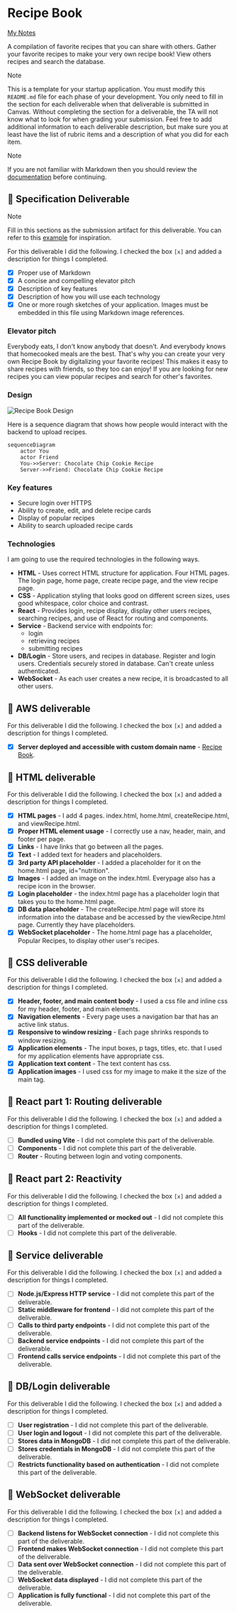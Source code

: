 # Recipe Book

[My Notes](notes.md)

A compilation of favorite recipes that you can share with others. Gather your favorite recipes to make your very own recipe book! View others recipes and search the database.


> [!NOTE]
>  This is a template for your startup application. You must modify this `README.md` file for each phase of your development. You only need to fill in the section for each deliverable when that deliverable is submitted in Canvas. Without completing the section for a deliverable, the TA will not know what to look for when grading your submission. Feel free to add additional information to each deliverable description, but make sure you at least have the list of rubric items and a description of what you did for each item.

> [!NOTE]
>  If you are not familiar with Markdown then you should review the [documentation](https://docs.github.com/en/get-started/writing-on-github/getting-started-with-writing-and-formatting-on-github/basic-writing-and-formatting-syntax) before continuing.

## 🚀 Specification Deliverable

> [!NOTE]
>  Fill in this sections as the submission artifact for this deliverable. You can refer to this [example](https://github.com/webprogramming260/startup-example/blob/main/README.md) for inspiration.

For this deliverable I did the following. I checked the box `[x]` and added a description for things I completed.

- [x] Proper use of Markdown
- [x] A concise and compelling elevator pitch
- [x] Description of key features
- [x] Description of how you will use each technology
- [x] One or more rough sketches of your application. Images must be embedded in this file using Markdown image references.

### Elevator pitch

Everybody eats, I don't know anybody that doesn't. And everybody knows that homecooked meals are the best. That's why you can create your very own Recipe Book by digitalizing your favorite recipes! This makes it easy to share recipes with friends, so they too can enjoy! If you are looking for new recipes you can view popular recipes and search for other's favorites.

### Design

![Recipe Book Design](https://github.com/user-attachments/assets/9c16378a-ee07-4ed4-b07e-687a22101cd5)


Here is a sequence diagram that shows how people would interact with the backend to upload recipes.

```mermaid
sequenceDiagram
    actor You
    actor Friend
    You->>Server: Chocolate Chip Cookie Recipe
    Server->>Friend: Chocolate Chip Cookie Recipe
```

### Key features

- Secure login over HTTPS
- Ability to create, edit, and delete recipe cards
- Display of popular recipes
- Ability to search uploaded recipe cards

### Technologies

I am going to use the required technologies in the following ways.

- **HTML** - Uses correct HTML structure for application. Four HTML pages. The login page, home page, create recipe page, and the view recipe page. 
- **CSS** - Application styling that looks good on different screen sizes, uses good whitespace, color choice and contrast.
- **React** - Provides login, recipe display, display other users recipes, searching recipes, and use of React for routing and components.
- **Service** - Backend service with endpoints for:
    - login
    - retrieving recipes
    - submitting recipes
- **DB/Login** - Store users, and recipes in database. Register and login users. Credentials securely stored in database. Can't create unless authenticated.
- **WebSocket** - As each user creates a new recipe, it is broadcasted to all other users.

## 🚀 AWS deliverable

For this deliverable I did the following. I checked the box `[x]` and added a description for things I completed.

- [x] **Server deployed and accessible with custom domain name** - [Recipe Book](https://recipebook260.click).

## 🚀 HTML deliverable

For this deliverable I did the following. I checked the box `[x]` and added a description for things I completed.

- [x] **HTML pages** - I add 4 pages. index.html, home.html, createRecipe.html, and viewRecipe.html.
- [x] **Proper HTML element usage** - I correctly use a nav, header, main, and footer per page.
- [x] **Links** - I have links that go between all the pages.
- [x] **Text** - I added text for headers and placeholders.
- [x] **3rd party API placeholder** - I added a placeholder for it on the home.html page, id="nutrition".
- [x] **Images** - I added an image on the index.html. Everypage also has a recipe icon in the browser.
- [x] **Login placeholder** - the index.html page has a placeholder login that takes you to the home.html page.
- [x] **DB data placeholder** - The createRecipe.html page will store its information into the database and be accessed by the viewRecipe.html page. Currently they have placeholders.
- [x] **WebSocket placeholder** - The home.html page has a placeholder, Popular Recipes, to display other user's recipes.

## 🚀 CSS deliverable

For this deliverable I did the following. I checked the box `[x]` and added a description for things I completed.

- [x] **Header, footer, and main content body** - I used a css file and inline css for my header, footer, and main elements.
- [x] **Navigation elements** - Every page uses a navigation bar that has an active link status.
- [x] **Responsive to window resizing** - Each page shrinks responds to window resizing.
- [x] **Application elements** - The input boxes, p tags, titles, etc. that I used for my application elements have appropriate css.
- [x] **Application text content** - The text content has css.
- [x] **Application images** - I used css for my image to make it the size of the main tag.

## 🚀 React part 1: Routing deliverable

For this deliverable I did the following. I checked the box `[x]` and added a description for things I completed.

- [ ] **Bundled using Vite** - I did not complete this part of the deliverable.
- [ ] **Components** - I did not complete this part of the deliverable.
- [ ] **Router** - Routing between login and voting components.

## 🚀 React part 2: Reactivity

For this deliverable I did the following. I checked the box `[x]` and added a description for things I completed.

- [ ] **All functionality implemented or mocked out** - I did not complete this part of the deliverable.
- [ ] **Hooks** - I did not complete this part of the deliverable.

## 🚀 Service deliverable

For this deliverable I did the following. I checked the box `[x]` and added a description for things I completed.

- [ ] **Node.js/Express HTTP service** - I did not complete this part of the deliverable.
- [ ] **Static middleware for frontend** - I did not complete this part of the deliverable.
- [ ] **Calls to third party endpoints** - I did not complete this part of the deliverable.
- [ ] **Backend service endpoints** - I did not complete this part of the deliverable.
- [ ] **Frontend calls service endpoints** - I did not complete this part of the deliverable.

## 🚀 DB/Login deliverable

For this deliverable I did the following. I checked the box `[x]` and added a description for things I completed.

- [ ] **User registration** - I did not complete this part of the deliverable.
- [ ] **User login and logout** - I did not complete this part of the deliverable.
- [ ] **Stores data in MongoDB** - I did not complete this part of the deliverable.
- [ ] **Stores credentials in MongoDB** - I did not complete this part of the deliverable.
- [ ] **Restricts functionality based on authentication** - I did not complete this part of the deliverable.

## 🚀 WebSocket deliverable

For this deliverable I did the following. I checked the box `[x]` and added a description for things I completed.

- [ ] **Backend listens for WebSocket connection** - I did not complete this part of the deliverable.
- [ ] **Frontend makes WebSocket connection** - I did not complete this part of the deliverable.
- [ ] **Data sent over WebSocket connection** - I did not complete this part of the deliverable.
- [ ] **WebSocket data displayed** - I did not complete this part of the deliverable.
- [ ] **Application is fully functional** - I did not complete this part of the deliverable.
